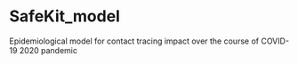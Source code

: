 # SafeKit_model
Epidemiological model for contact tracing impact over the course of COVID-19 2020 pandemic
